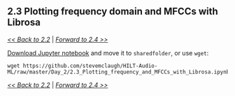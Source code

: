 ## 2.3 Plotting frequency domain and MFCCs with Librosa

[*<< Back to 2.2*](2.2.md) \| [*Forward to 2.4 >>*](1.2.md)

[Download Jupyter notebook](https://github.com/stevemclaugh/HILT-Audio-ML/blob/master/Day_2/2.3_Plotting_frequency_and_MFCCs_with_Librosa.ipynb) and move it to `sharedfolder`, or use `wget`:

```
wget https://github.com/stevemclaugh/HILT-Audio-ML/raw/master/Day_2/2.3_Plotting_frequency_and_MFCCs_with_Librosa.ipynb
```

[*<< Back to 2.2*](2.2.md) \| [*Forward to 2.4 >>*](1.2.md)
